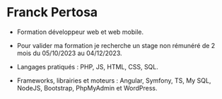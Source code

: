 # Franck Pertosa

 * Formation développeur web et web mobile. 

* Pour valider ma formation je recherche un stage non rémunéré de 2 mois du 05/10/2023 au 04/12/2023. 

* Langages pratiqués : PHP, JS, HTML, CSS, SQL.

* Frameworks, librairies et moteurs : Angular, Symfony, TS, My SQL, NodeJS, Bootstrap, PhpMyAdmin et WordPress.  
<!--
**Franak007/Franak007** is a ✨ _special_ ✨ repository because its `README.md` (this file) appears on your GitHub profile.

Here are some ideas to get you started:

- 🔭 I’m currently working on ...
- 🌱 I’m currently learning ...
- 👯 I’m looking to collaborate on ...
- 🤔 I’m looking for help with ...
- 💬 Ask me about ...
- 📫 How to reach me: ...
- 😄 Pronouns: ...
- ⚡ Fun fact: ...
-->
